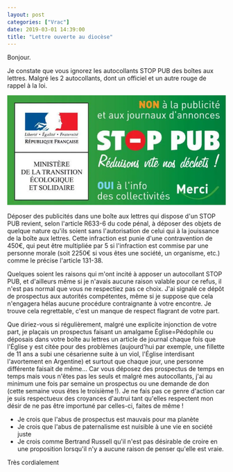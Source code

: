 ```yaml
---
layout: post
categories: ["Vrac"]
date: 2019-03-01 14:39:00
title: "Lettre ouverte au diocèse"
---
```


Bonjour.

Je constate que vous ignorez les autocollants STOP PUB des boîtes aux
lettres. Malgré les 2 autocollants, dont un officiel et un autre rouge
de rappel à la loi.

![stop-pub](/assets/images/stop-pub.webp)

Déposer des publicités dans une boîte aux lettres qui dispose d'un STOP
PUB revient, selon l'article R633-6 du code pénal, à déposer des objets
de quelque nature qu'ils soient sans l'autorisation de celui qui à la
jouissance de la boîte aux lettres. Cette infraction est punie d'une
contravention de 450€, qui peut être multipliée par 5 si l'infraction
est commise par une personne morale (soit 2250€ si vous êtes une
société, un organisme, etc.) comme le précise l'article 131-38.

Quelques soient les raisons qui m'ont incité à apposer un autocollant
STOP PUB, et d'ailleurs même si je n'avais aucune raison valable pour ce
refus, il n'est pas normal que vous ne respectiez pas ce choix. J'ai
signalé ce dépôt de prospectus aux autorités compétentes, même si je
suppose que cela n'engagera hélas aucune procédure contraignante à votre
encontre. Je trouve cela regrettable, c'est un manque de respect
flagrant de votre part.

Que diriez-vous si régulièrement, malgré une explicite injonction de
votre part, je plaçais un prospectus faisant un amalgame
Église=Pédophile ou déposais dans votre boîte au lettres un article de
journal chaque fois que l'Église y est citée pour des problèmes
(aujourd'hui par exemple, une fillette de 11 ans a subi une césarienne
suite à un viol, l'Église interdisant l'avortement en Argentine) et
surtout que chaque jour, une personne différente faisait de même... Car
vous déposez des prospectus de temps en temps mais vous n'êtes pas les
seuls et malgré mes autocollants, j'ai au minimum une fois par semaine
un prospectus ou une demande de don (cette semaine vous êtes le
troisième !). Je ne fais pas ce genre d'action car je suis respectueux
des croyances d'autrui tant qu'elles respectent mon désir de ne pas être
importuné par celles-ci, faites de même !

-   Je crois que l'abus de prospectus est mauvais pour ma planète
-   Je crois que l'abus de paternalisme est nuisible à une vie en
    société juste
-   Je crois comme Bertrand Russell qu'il n'est pas désirable de croire
    en une proposition lorsqu'il n'y a aucune raison de penser qu'elle
    est vraie.

Très cordialement
